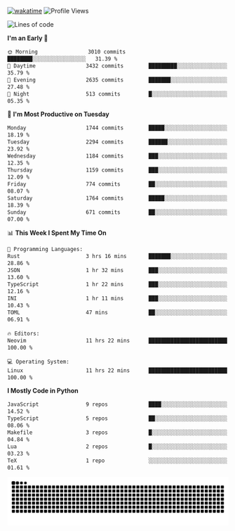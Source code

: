 [![wakatime](https://wakatime.com/badge/user/b920b284-3cde-4cd4-b72e-f7f22d050b16.svg)](https://wakatime.com/@b920b284-3cde-4cd4-b72e-f7f22d050b16)
![Profile Views](http://img.shields.io/badge/Profile%20Views-4586-blue)
<!--START_SECTION:waka-->
![Lines of code](https://img.shields.io/badge/From%20Hello%20World%20I%27ve%20Written-6.9%20million%20lines%20of%20code-blue)

**I'm an Early 🐤** 

```text
🌞 Morning                3010 commits        ████████░░░░░░░░░░░░░░░░░   31.39 % 
🌆 Daytime                3432 commits        █████████░░░░░░░░░░░░░░░░   35.79 % 
🌃 Evening                2635 commits        ███████░░░░░░░░░░░░░░░░░░   27.48 % 
🌙 Night                  513 commits         █░░░░░░░░░░░░░░░░░░░░░░░░   05.35 % 
```
📅 **I'm Most Productive on Tuesday** 

```text
Monday                   1744 commits        █████░░░░░░░░░░░░░░░░░░░░   18.19 % 
Tuesday                  2294 commits        ██████░░░░░░░░░░░░░░░░░░░   23.92 % 
Wednesday                1184 commits        ███░░░░░░░░░░░░░░░░░░░░░░   12.35 % 
Thursday                 1159 commits        ███░░░░░░░░░░░░░░░░░░░░░░   12.09 % 
Friday                   774 commits         ██░░░░░░░░░░░░░░░░░░░░░░░   08.07 % 
Saturday                 1764 commits        █████░░░░░░░░░░░░░░░░░░░░   18.39 % 
Sunday                   671 commits         ██░░░░░░░░░░░░░░░░░░░░░░░   07.00 % 
```


📊 **This Week I Spent My Time On** 

```text
💬 Programming Languages: 
Rust                     3 hrs 16 mins       ███████░░░░░░░░░░░░░░░░░░   28.86 % 
JSON                     1 hr 32 mins        ███░░░░░░░░░░░░░░░░░░░░░░   13.60 % 
TypeScript               1 hr 22 mins        ███░░░░░░░░░░░░░░░░░░░░░░   12.16 % 
INI                      1 hr 11 mins        ███░░░░░░░░░░░░░░░░░░░░░░   10.43 % 
TOML                     47 mins             ██░░░░░░░░░░░░░░░░░░░░░░░   06.91 % 

🔥 Editors: 
Neovim                   11 hrs 22 mins      █████████████████████████   100.00 % 

💻 Operating System: 
Linux                    11 hrs 22 mins      █████████████████████████   100.00 % 
```

**I Mostly Code in Python** 

```text
JavaScript               9 repos             ████░░░░░░░░░░░░░░░░░░░░░   14.52 % 
TypeScript               5 repos             ██░░░░░░░░░░░░░░░░░░░░░░░   08.06 % 
Makefile                 3 repos             █░░░░░░░░░░░░░░░░░░░░░░░░   04.84 % 
Lua                      2 repos             █░░░░░░░░░░░░░░░░░░░░░░░░   03.23 % 
TeX                      1 repo              ░░░░░░░░░░░░░░░░░░░░░░░░░   01.61 % 
```




<!--END_SECTION:waka-->
![Snake animation](https://raw.githubusercontent.com/timmypidashev/timmypidashev/main/commits.svg)
